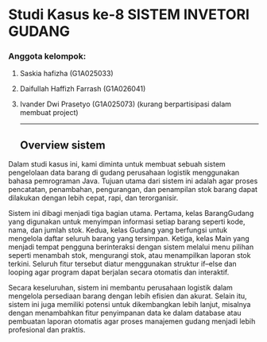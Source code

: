 # Studi Kasus ke-8  SISTEM INVETORI GUDANG
### Anggota kelompok:
1. Saskia hafizha (G1A025033)
2. Daifullah Haffizh Farrash (G1A026041)
3. Ivander Dwi Prasetyo (G1A025073) (kurang berpartisipasi dalam membuat project)
   
   ---
   ## Overview sistem
Dalam studi kasus ini, kami diminta untuk membuat sebuah sistem pengelolaan data barang di gudang perusahaan logistik menggunakan bahasa pemrograman Java. Tujuan utama dari sistem ini adalah agar proses pencatatan, penambahan, pengurangan, dan penampilan stok barang dapat dilakukan dengan lebih cepat, rapi, dan terorganisir.

Sistem ini dibagi menjadi tiga bagian utama. Pertama, kelas BarangGudang yang digunakan untuk menyimpan informasi setiap barang seperti kode, nama, dan jumlah stok. Kedua, kelas Gudang yang berfungsi untuk mengelola daftar seluruh barang yang tersimpan. Ketiga, kelas Main yang menjadi tempat pengguna berinteraksi dengan sistem melalui menu pilihan seperti menambah stok, mengurangi stok, atau menampilkan laporan stok terkini. Seluruh fitur tersebut diatur menggunakan struktur if–else dan looping agar program dapat berjalan secara otomatis dan interaktif.

Secara keseluruhan, sistem ini membantu perusahaan logistik dalam mengelola persediaan barang dengan lebih efisien dan akurat. Selain itu, sistem ini juga memiliki potensi untuk dikembangkan lebih lanjut, misalnya dengan menambahkan fitur penyimpanan data ke dalam database atau pembuatan laporan otomatis agar proses manajemen gudang menjadi lebih profesional dan praktis.
